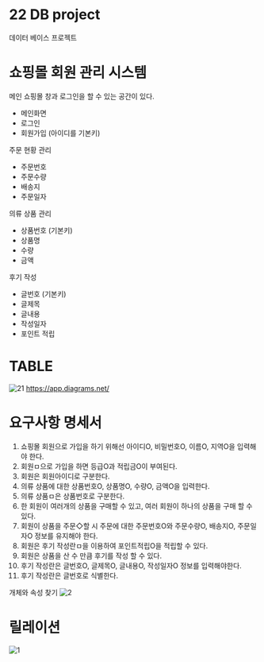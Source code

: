 # 22 DB project
데이터 베이스 프로젝트

# 쇼핑몰 회원 관리 시스템
메인 쇼핑몰 창과 로그인을 할 수 있는 공간이 있다.

- 메인화면
- 로그인 
- 회원가입 (아이디를 기본키)

주문 현황 관리
- 주문번호
- 주문수량
- 배송지
- 주문일자

의류 상품 관리
- 상품번호 (기본키)
- 상품명
- 수량
- 금액

후기 작성 
- 글번호 (기본키)
- 글제목
- 글내용
- 작성일자
- 포인트 적립

# TABLE
![21](https://user-images.githubusercontent.com/81346117/168551536-0972b96b-df7e-4198-a013-a0bbd62d781f.PNG)
https://app.diagrams.net/


# 요구사항 명세서
1. 쇼핑몰 회원으로 가입을 하기 위해선 아이디O, 비밀번호O, 이름O, 지역O을 입력해야 한다.
2. 회원ㅁ으로 가입을 하면 등급O과 적립금O이 부여된다.
3. 회원은 회원아이디로 구분한다.
4. 의류 상품에 대한 상품번호O, 상품명O, 수량O, 금액O을 입력한다.
5. 의류 상품ㅁ은 상품번호로 구분한다.
6. 한 회원이 여러개의 상품을 구매할 수 있고, 여러 회원이 하나의 상품을 구매 할 수 있다.
7. 회원이 상품을 주문◇할 시 주문에 대한 주문번호O와 주문수량O, 배송지O, 주문일자O 정보를 유지해야 한다.
8. 회원은 후기 작성란ㅁ을 이용하여 포인트적립O을 적립할 수 있다.
9. 회원은 상품을 산 수 만큼 후기를 작성 할 수 있다.
10. 후기 작성란은 글번호O, 글제목O, 글내용O, 작성일자O 정보를 입력해야한다.
11. 후기 작성란은 글번호로 식별한다.


개체와 속성 찾기
![2](https://user-images.githubusercontent.com/81346117/168704046-9dc868ad-a5bb-45a4-9cb5-a05c6668a7db.PNG)


# 릴레이션

![1](https://user-images.githubusercontent.com/81346117/169840297-13a8a1e2-ab50-4b84-b06d-a416bcf4cfe1.PNG)


